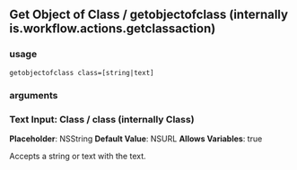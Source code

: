 
## Get Object of Class / getobjectofclass (internally is.workflow.actions.getclassaction)


### usage
`getobjectofclass class=[string|text]`

### arguments
### Text Input: Class / class (internally Class)
**Placeholder**: NSString
**Default Value**: NSURL
**Allows Variables**: true


Accepts a string 
or text
with the text.
